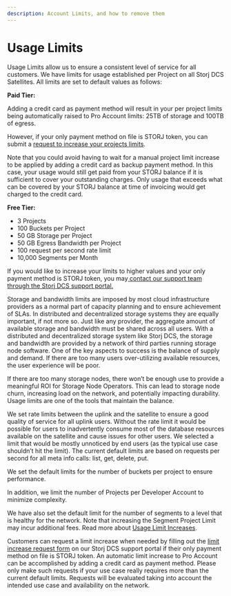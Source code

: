 ```yaml
---
description: Account Limits, and how to remove them
---
```


# Usage Limits

Usage Limits allow us to ensure a consistent level of service for all customers. We have limits for usage established per Project on all Storj DCS Satellites. All limits are set to default values as follows:

**Paid Tier:**

Adding a credit card as payment method will result in your per project limits being automatically raised to Pro Account limits: 25TB of storage and 100TB of egress.&#x20;

However, if your only payment method on file is STORJ token, you can submit a [request to increase your projects limits](../billing-payment-and-accounts-1/pricing/usage-limit-increases.md).&#x20;

Note that you could avoid having to wait for a manual project limit increase to be applied by adding a credit card as backup payment method. In this case, your usage would still get paid from your STORJ balance if it is sufficient to cover your outstanding charges. Only usage that exceeds what can be covered by your STORJ balance at time of invoicing would get charged to the credit card.

**Free Tier:**

* 3 Projects
* 100 Buckets per Project
* 50 GB Storage per Project
* 50 GB Egress Bandwidth per Project
* 100 request per second rate limit
* 10,000 Segments per Month

If you would like to increase your limits to higher values and your only payment method is STORJ token, you may[ contact our support team through the Storj DCS support portal.](https://supportdcs.storj.io/hc/en-us/requests/new?ticket\_form\_id=360000683212)​

Storage and bandwidth limits are imposed by most cloud infrastructure providers as a normal part of capacity planning and to ensure achievement of SLAs. In distributed and decentralized storage systems they are equally important, if not more so. Just like any provider, the aggregate amount of available storage and bandwidth must be shared across all users. With a distributed and decentralized storage system like Storj DCS, the storage and bandwidth are provided by a network of third parties running storage node software. One of the key aspects to success is the balance of supply and demand. If there are too many users over-utilizing available resources, the user experience will be poor.

If there are too many storage nodes, there won’t be enough use to provide a meaningful ROI for Storage Node Operators. This can lead to storage node churn, increasing load on the network, and potentially impacting durability. Usage limits are one of the tools that maintain the balance.

We set rate limits between the uplink and the satellite to ensure a good quality of service for all uplink users. Without the rate limit it would be possible for users to inadvertently consume most of the database resources available on the satellite and cause issues for other users.  We selected a limit that would be mostly unnoticed by end users (as the typical use case shouldn’t hit the limit). The current default limits are based on requests per second for all meta info calls: list, get, delete, put.

We set the default limits for the number of buckets per project to ensure performance.&#x20;

In addition, we limit the number of Projects per Developer Account to minimize complexity.&#x20;

We have also set the default limit for the number of segments to a level that is healthy for the network.  Note that increasing the Segment Project Limit may incur additional fees. Read more about [Usage Limit Increases](../billing-payment-and-accounts-1/pricing/usage-limit-increases.md).&#x20;

Customers can request a limit increase when needed by filling out the [limit increase request form](https://supportdcs.storj.io/hc/en-us/requests/new?ticket\_form\_id=360000683212) on our Storj DCS support portal if their only payment method on file is STORJ token. An automatic limit increase to Pro Account can be accomplished by adding a credit card as payment method. Please only make such requests if your use case really requires more than the current default limits. Requests will be evaluated taking into account the intended use case and availability on the network.
